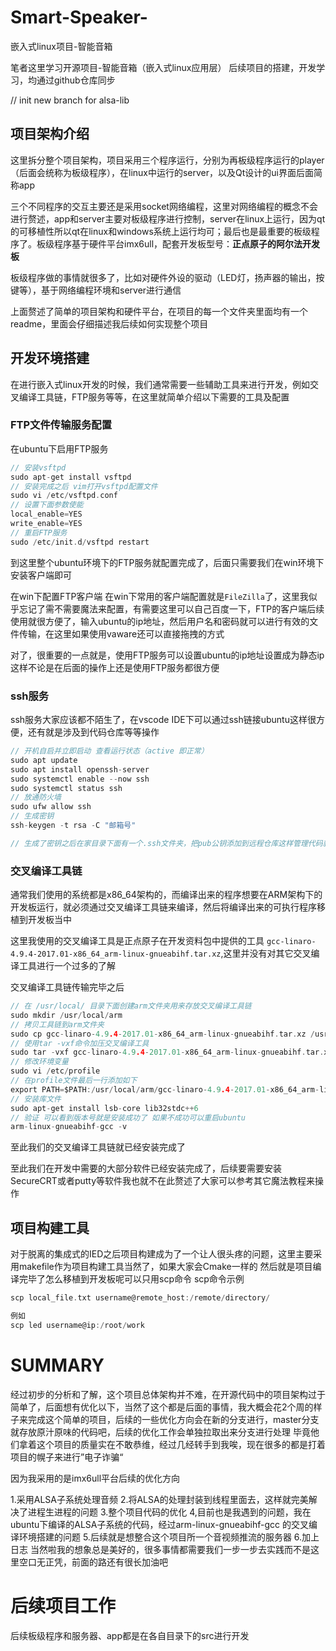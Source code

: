 # Smart-Speaker-
嵌入式linux项目-智能音箱

笔者这里学习开源项目-智能音箱（嵌入式linux应用层）
后续项目的搭建，开发学习，均通过github仓库同步

// init new branch for alsa-lib

## 项目架构介绍



这里拆分整个项目架构，项目采用三个程序运行，分别为再板级程序运行的player（后面会统称为板级程序），在linux中运行的server，以及Qt设计的ui界面后面简称app

三个不同程序的交互主要还是采用socket网络编程，这里对网络编程的概念不会进行赘述，app和server主要对板级程序进行控制，server在linux上运行，因为qt的可移植性所以qt在linux和windows系统上运行均可；最后也是最重要的板级程序了。板级程序基于硬件平台imx6ull，配套开发板型号：**正点原子的阿尔法开发板**

板级程序做的事情就很多了，比如对硬件外设的驱动（LED灯，扬声器的输出，按键等），基于网络编程环境和server进行通信


上面赘述了简单的项目架构和硬件平台，在项目的每一个文件夹里面均有一个readme，里面会仔细描述我后续如何实现整个项目

## 开发环境搭建

在进行嵌入式linux开发的时候，我们通常需要一些辅助工具来进行开发，例如交叉编译工具链，FTP服务等等，在这里就简单介绍以下需要的工具及配置

### FTP文件传输服务配置

在ubuntu下启用FTP服务

```c
// 安装vsftpd
sudo apt-get install vsftpd 
// 安装完成之后 vim打开vsftpd配置文件
sudo vi /etc/vsftpd.conf
// 设置下面参数使能
local_enable=YES 
write_enable=YES 
// 重启FTP服务
sudo /etc/init.d/vsftpd restart 
```
到这里整个ubuntu环境下的FTP服务就配置完成了，后面只需要我们在win环境下安装客户端即可

在win下配置FTP客户端
在win下常用的客户端配置就是`FileZilla`了，这里我似乎忘记了需不需要魔法来配置，有需要这里可以自己百度一下，FTP的客户端后续使用就很方便了，输入ubuntu的ip地址，然后用户名和密码就可以进行有效的文件传输，在这里如果使用vaware还可以直接拖拽的方式

对了，很重要的一点就是，使用FTP服务可以设置ubuntu的ip地址设置成为静态ip这样不论是在后面的操作上还是使用FTP服务都很方便

### ssh服务

ssh服务大家应该都不陌生了，在vscode IDE下可以通过ssh链接ubuntu这样很方便，还有就是涉及到代码仓库等等操作
```c
// 开机自启并立即启动 查看运行状态（active 即正常）
sudo apt update
sudo apt install openssh-server
sudo systemctl enable --now ssh      
sudo systemctl status ssh       
// 放通防火墙
sudo ufw allow ssh   
// 生成密钥
ssh-keygen -t rsa -C "邮箱号"

// 生成了密钥之后在家目录下面有一个.ssh文件夹，把pub公钥添加到远程仓库这样管理代码就会很方便
```



### 交叉编译工具链

通常我们使用的系统都是x86_64架构的，而编译出来的程序想要在ARM架构下的开发板运行，就必须通过交叉编译工具链来编译，然后将编译出来的可执行程序移植到开发板当中

这里我使用的交叉编译工具是正点原子在开发资料包中提供的工具
`gcc-linaro-4.9.4-2017.01-x86_64_arm-linux-gnueabihf.tar.xz`,这里并没有对其它交叉编译工具进行一个过多的了解

交叉编译工具链传输完毕之后
```c
// 在 /usr/local/ 目录下面创建arm文件夹用来存放交叉编译工具链 
sudo mkdir /usr/local/arm 
// 拷贝工具链到arm文件夹
sudo cp gcc-linaro-4.9.4-2017.01-x86_64_arm-linux-gnueabihf.tar.xz /usr/local/arm/ -f 
// 使用tar -vxf命令加压交叉编译工具
sudo tar -vxf gcc-linaro-4.9.4-2017.01-x86_64_arm-linux-gnueabihf.tar.xz 
// 修改环境变量
sudo vi /etc/profile 
// 在profile文件最后一行添加如下
export PATH=$PATH:/usr/local/arm/gcc-linaro-4.9.4-2017.01-x86_64_arm-linux-gnueabihf/bin 
// 安装库文件
sudo apt-get install lsb-core lib32stdc++6 
// 验证 可以看到版本号就是安装成功了 如果不成功可以重启ubuntu
arm-linux-gnueabihf-gcc -v 

```
至此我们的交叉编译工具链就已经安装完成了

至此我们在开发中需要的大部分软件已经安装完成了，后续要需要安装SecureCRT或者putty等软件我也就不在此赘述了大家可以参考其它魔法教程来操作


## 项目构建工具

对于脱离的集成式的IED之后项目构建成为了一个让人很头疼的问题，这里主要采用makefile作为项目构建工具当然了，如果大家会Cmake一样的
然后就是项目编译完毕了怎么移植到开发板呢可以只用scp命令
scp命令示例
```c
scp local_file.txt username@remote_host:/remote/directory/

例如
scp led username@ip:/root/work
```



# SUMMARY
经过初步的分析和了解，这个项目总体架构并不难，在开源代码中的项目架构过于简单了，后面想有优化以下，当然了这个都是后面的事情，我大概会花2个周的样子来完成这个简单的项目，后续的一些优化方向会在新的分支进行，master分支就存放原汁原味的代码吧，后续的优化工作会单独拉取出来分支进行处理
毕竟他们拿着这个项目的质量实在不敢恭维，经过几经转手到我唉，现在很多的都是打着项目的幌子来进行”电子诈骗“

因为我采用的是imx6ull平台后续的优化方向

1.采用ALSA子系统处理音频
2.将ALSA的处理封装到线程里面去，这样就完美解决了进程生进程的问题
3.整个项目代码的优化
4,目前也是我遇到的问题，我在ubuntu下编译的ALSA子系统的代码，经过arm-linux-gnueabihf-gcc 的交叉编译环境搭建的问题
5.后续就是想整合这个项目所一个音视频推流的服务器
6.加上日志
当然啦我的想象总是美好的，很多事情都需要我们一步一步去实践而不是这里空口无正凭，前面的路还有很长加油吧



# 后续项目工作
后续板级程序和服务器、app都是在各自目录下的src进行开发
